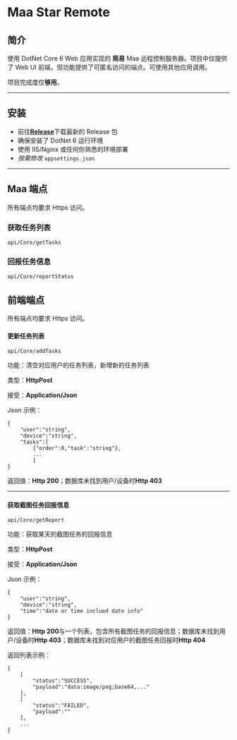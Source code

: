 # Maa Star Remote

## 简介

使用 DotNet Core 6 Web 应用实现的 **简易** Maa 远程控制服务器。项目中仅提供了 Web UI 前端，但功能提供了可匿名访问的端点。可使用其他应用调用。

项目完成度仅**够用**。

---

## 安装

- 前往[**Release**](https://github.com/star-whisper9/MaaStarRemote/releases)下载最新的 Release 包
- 确保安装了 DotNet 6 运行环境
- 使用 IIS/Nginx 或任何你熟悉的环境部署
- _按需修改_ `appsettings.json`

---

## Maa 端点

所有端点均要求 Https 访问。

### 获取任务列表

```
api/Core/getTasks
```

### 回报任务信息

```
api/Core/reportStatus
```

## 前端端点

所有端点均要求 Https 访问。

#### 更新任务列表

```
api/Core/addTasks
```

功能：清空对应用户的任务列表，新增新的任务列表

类型：**HttpPost**

接受：**Application/Json**

Json 示例：

```
{
    "user":"string",
    "device":"string",
    "tasks":[
        {"order":0,"task":"string"},
        ...
        ]
}
```

返回值：**Http 200**；数据库未找到用户/设备时**Http 403**

---

#### 获取截图任务回报信息

```
api/Core/getReport
```

功能：获取某天的截图任务的回报信息

类型：**HttpPost**

接受：**Application/Json**

Json 示例：

```
{
    "user":"string",
    "device":"string",
    "time":"date or time inclued date info"
}
```

返回值：**Http 200**与一个列表，包含所有截图任务的回报信息；数据库未找到用户/设备时**Http 403**；数据库未找到对应用户的截图任务回报时**Http 404**

返回列表示例：

```
{
    [
        "status":"SUCCESS",
        "payload":"data:image/png;base64,..."
    ],
    [
        "status":"FAILED",
        "payload":""
    ],
    ...
}
```

